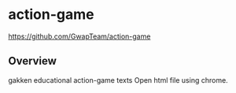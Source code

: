 # action-game
https://github.com/GwapTeam/action-game

## Overview
gakken educational action-game texts
Open html file using chrome.
